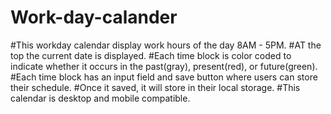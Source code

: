 # Work-day-calander

#This workday calendar display work hours of the day 8AM - 5PM.
#AT the top the current date is displayed.
#Each time block is color coded to indicate whether it occurs in the past(gray), present(red), or future(green).
#Each time block has an input field and save button where users can store their schedule.
#Once it saved, it will store in their local storage.
#This calendar is desktop and mobile compatible.
